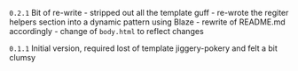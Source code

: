`0.2.1` Bit of re-write
    - stripped out all the template guff
    - re-wrote the regiter helpers section into a dynamic pattern using Blaze
    - rewrite of README.md accordingly
    - change of `body.html` to reflect changes

`0.1.1` Initial version, required lost of template jiggery-pokery and felt a bit clumsy